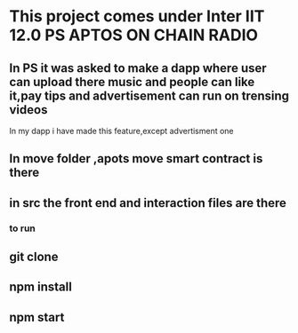 # This project comes under Inter IIT 12.0 PS APTOS ON CHAIN RADIO
## In PS it was asked to make a dapp where user can upload there music and people can like it,pay tips and advertisement can run on trensing videos
In my dapp i have made this feature,except advertisment one

## In move folder ,apots move smart contract is there 
## in src the front end and interaction files are there

### to run 
## git clone 
## npm install
## npm start
